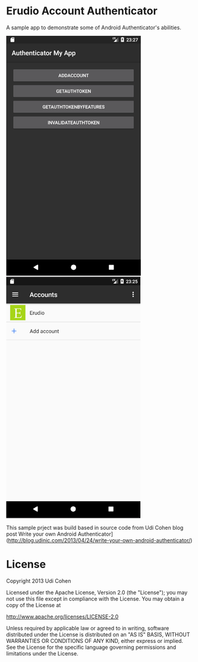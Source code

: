 # Erudio Account Authenticator

A sample app to demonstrate some of Android Authenticator's abilities.

![screenshots](screenshots/sampleapp.png) &nbsp;&nbsp; ![screenshots](screenshots/accounts.png)


This sample prject was build based in source code from Udi Cohen blog post Write your own Android Authenticator](http://blog.udinic.com/2013/04/24/write-your-own-android-authenticator/)

License
=======

Copyright 2013 Udi Cohen

Licensed under the Apache License, Version 2.0 (the "License");
you may not use this file except in compliance with the License.
You may obtain a copy of the License at

   http://www.apache.org/licenses/LICENSE-2.0

Unless required by applicable law or agreed to in writing, software
distributed under the License is distributed on an "AS IS" BASIS,
WITHOUT WARRANTIES OR CONDITIONS OF ANY KIND, either express or implied.
See the License for the specific language governing permissions and
limitations under the License.
